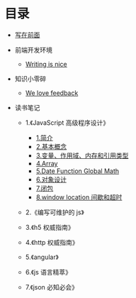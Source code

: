 # 目录

- [写在前面](README.md)

- 前端开发环境

  - [Writing is nice](part1/writing.md)

- 知识小零碎

  - [We love feedback](part2/feedback_please.md)

- 读书笔记

  - 1.《JavaScript 高级程序设计》

    - [1.简介](part3/javascript_high_level/1.md)
    - [2.基本概念](part3/javascript_high_level/2.md)
    - [3.变量、作用域、内存和引用类型](part3/javascript_high_level/3.md)
    - [4.Array](part3/javascript_high_level/4.md)
    - [5.Date Function Global Math](part3/javascript_high_level/5.md)
    - [6.对象设计](part3/javascript_high_level/6.md)
    - [7.闭包](part3/javascript_high_level/7.md)
    - [8.window location 间歇和超时](part3/javascript_high_level/8.md)

  - 2.《编写可维护的 js》

  - 3.《h5 权威指南》

  - 4.《http 权威指南》

  - 5.《angular》

  - 6.《js 语言精萃》

  - 7.《json 必知必会》
